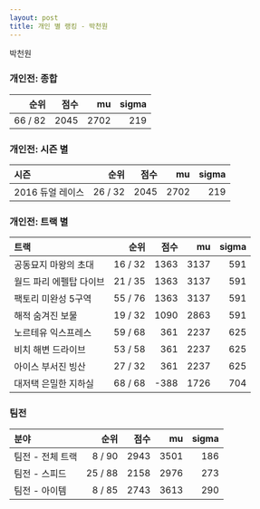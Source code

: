 ```yaml
---
layout: post
title: 개인 별 랭킹 - 박천원
---
```


박천원

### 개인전: 종합

| 순위 | 점수 | mu | sigma |
|---:|---:|---:|---:|
| 66 / 82 | 2045 | 2702 | 219 |

### 개인전: 시즌 별

| 시즌 | 순위 | 점수 | mu | sigma |
|:---|---:|---:|---:|---:|
| 2016 듀얼 레이스 | 26 / 32 | 2045 | 2702 | 219 |

### 개인전: 트랙 별

| 트랙 | 순위 | 점수 | mu | sigma |
|:---|---:|---:|---:|---:|
| 공동묘지 마왕의 초대 | 16 / 32 | 1363 | 3137 | 591 |
| 월드 파리 에펠탑 다이브 | 21 / 35 | 1363 | 3137 | 591 |
| 팩토리 미완성 5구역 | 55 / 76 | 1363 | 3137 | 591 |
| 해적 숨겨진 보물 | 19 / 32 | 1090 | 2863 | 591 |
| 노르테유 익스프레스 | 59 / 68 | 361 | 2237 | 625 |
| 비치 해변 드라이브 | 53 / 58 | 361 | 2237 | 625 |
| 아이스 부서진 빙산 | 27 / 32 | 361 | 2237 | 625 |
| 대저택 은밀한 지하실 | 68 / 68 | -388 | 1726 | 704 |

### 팀전

| 분야 | 순위 | 점수 | mu | sigma |
|:---|---:|---:|---:|---:|
| 팀전 - 전체 트랙 | 8 / 90 | 2943 | 3501 | 186 |
| 팀전 - 스피드 | 25 / 88 | 2158 | 2976 | 273 |
| 팀전 - 아이템 | 8 / 85 | 2743 | 3613 | 290 |
